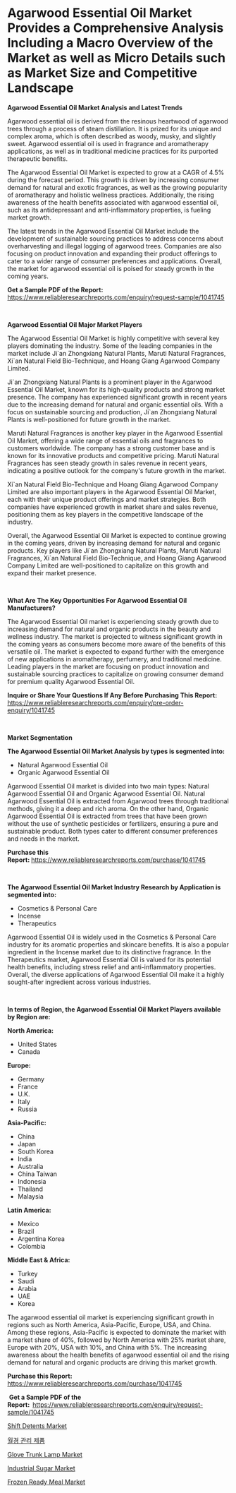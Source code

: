 <p><h1>Agarwood Essential Oil Market Provides a Comprehensive Analysis Including a Macro Overview of the Market as well as Micro Details such as Market Size and Competitive Landscape</h1></p><p><strong>Agarwood Essential Oil Market Analysis and Latest Trends</strong></p>
<p><p>Agarwood essential oil is derived from the resinous heartwood of agarwood trees through a process of steam distillation. It is prized for its unique and complex aroma, which is often described as woody, musky, and slightly sweet. Agarwood essential oil is used in fragrance and aromatherapy applications, as well as in traditional medicine practices for its purported therapeutic benefits.</p><p>The Agarwood Essential Oil Market is expected to grow at a CAGR of 4.5% during the forecast period. This growth is driven by increasing consumer demand for natural and exotic fragrances, as well as the growing popularity of aromatherapy and holistic wellness practices. Additionally, the rising awareness of the health benefits associated with agarwood essential oil, such as its antidepressant and anti-inflammatory properties, is fueling market growth.</p><p>The latest trends in the Agarwood Essential Oil Market include the development of sustainable sourcing practices to address concerns about overharvesting and illegal logging of agarwood trees. Companies are also focusing on product innovation and expanding their product offerings to cater to a wider range of consumer preferences and applications. Overall, the market for agarwood essential oil is poised for steady growth in the coming years.</p></p>
<p><strong>Get a Sample PDF of the Report:&nbsp;</strong> <a href="https://www.reliableresearchreports.com/enquiry/request-sample/1041745">https://www.reliableresearchreports.com/enquiry/request-sample/1041745</a></p>
<p>&nbsp;</p>
<p><strong>Agarwood Essential Oil Major Market Players</strong></p>
<p><p>The Agarwood Essential Oil Market is highly competitive with several key players dominating the industry. Some of the leading companies in the market include Ji`an Zhongxiang Natural Plants, Maruti Natural Fragrances, Xi`an Natural Field Bio-Technique, and Hoang Giang Agarwood Company Limited.</p><p>Ji`an Zhongxiang Natural Plants is a prominent player in the Agarwood Essential Oil Market, known for its high-quality products and strong market presence. The company has experienced significant growth in recent years due to the increasing demand for natural and organic essential oils. With a focus on sustainable sourcing and production, Ji`an Zhongxiang Natural Plants is well-positioned for future growth in the market.</p><p>Maruti Natural Fragrances is another key player in the Agarwood Essential Oil Market, offering a wide range of essential oils and fragrances to customers worldwide. The company has a strong customer base and is known for its innovative products and competitive pricing. Maruti Natural Fragrances has seen steady growth in sales revenue in recent years, indicating a positive outlook for the company's future growth in the market.</p><p>Xi`an Natural Field Bio-Technique and Hoang Giang Agarwood Company Limited are also important players in the Agarwood Essential Oil Market, each with their unique product offerings and market strategies. Both companies have experienced growth in market share and sales revenue, positioning them as key players in the competitive landscape of the industry.</p><p>Overall, the Agarwood Essential Oil Market is expected to continue growing in the coming years, driven by increasing demand for natural and organic products. Key players like Ji`an Zhongxiang Natural Plants, Maruti Natural Fragrances, Xi`an Natural Field Bio-Technique, and Hoang Giang Agarwood Company Limited are well-positioned to capitalize on this growth and expand their market presence.</p></p>
<p>&nbsp;</p>
<p><strong>What Are The Key Opportunities For Agarwood Essential Oil Manufacturers?</strong></p>
<p><p>The Agarwood Essential Oil market is experiencing steady growth due to increasing demand for natural and organic products in the beauty and wellness industry. The market is projected to witness significant growth in the coming years as consumers become more aware of the benefits of this versatile oil. The market is expected to expand further with the emergence of new applications in aromatherapy, perfumery, and traditional medicine. Leading players in the market are focusing on product innovation and sustainable sourcing practices to capitalize on growing consumer demand for premium quality Agarwood Essential Oil.</p></p>
<p><strong>Inquire or Share Your Questions If Any Before Purchasing This Report:</strong> <a href="https://www.reliableresearchreports.com/enquiry/pre-order-enquiry/1041745">https://www.reliableresearchreports.com/enquiry/pre-order-enquiry/1041745</a></p>
<p>&nbsp;</p>
<p><strong>Market Segmentation</strong></p>
<p><strong>The Agarwood Essential Oil Market Analysis by types is segmented into:</strong></p>
<p><ul><li>Natural Agarwood Essential Oil</li><li>Organic Agarwood Essential Oil</li></ul></p>
<p><p>Agarwood Essential Oil market is divided into two main types: Natural Agarwood Essential Oil and Organic Agarwood Essential Oil. Natural Agarwood Essential Oil is extracted from Agarwood trees through traditional methods, giving it a deep and rich aroma. On the other hand, Organic Agarwood Essential Oil is extracted from trees that have been grown without the use of synthetic pesticides or fertilizers, ensuring a pure and sustainable product. Both types cater to different consumer preferences and needs in the market.</p></p>
<p><strong>Purchase this Report:&nbsp;</strong><a href="https://www.reliableresearchreports.com/purchase/1041745">https://www.reliableresearchreports.com/purchase/1041745</a></p>
<p>&nbsp;</p>
<p><strong>The Agarwood Essential Oil Market Industry Research by Application is segmented into:</strong></p>
<p><ul><li>Cosmetics & Personal Care</li><li>Incense</li><li>Therapeutics</li></ul></p>
<p><p>Agarwood Essential Oil is widely used in the Cosmetics & Personal Care industry for its aromatic properties and skincare benefits. It is also a popular ingredient in the Incense market due to its distinctive fragrance. In the Therapeutics market, Agarwood Essential Oil is valued for its potential health benefits, including stress relief and anti-inflammatory properties. Overall, the diverse applications of Agarwood Essential Oil make it a highly sought-after ingredient across various industries.</p></p>
<p>&nbsp;</p>
<p><strong>In terms of Region, the Agarwood Essential Oil Market Players available by Region are:</strong></p>
<p>
    <p> <strong> North America: </strong>
        <ul>
            <li>United States</li>
            <li>Canada</li>
        </ul>
        </p> 
    <p> <strong> Europe: </strong>
        <ul>
            <li>Germany</li>
            <li>France</li>
            <li>U.K.</li>
            <li>Italy</li>
            <li>Russia</li>
        </ul>
        </p> 
    <p> <strong> Asia-Pacific: </strong>
        <ul>
            <li>China</li>
            <li>Japan</li>
            <li>South Korea</li>
            <li>India</li>
            <li>Australia</li>
            <li>China Taiwan</li>
            <li>Indonesia</li>
            <li>Thailand</li>
            <li>Malaysia</li>
        </ul>
        </p> 
    <p> <strong> Latin America: </strong>
        <ul>
            <li>Mexico</li>
            <li>Brazil</li>
            <li>Argentina Korea</li>
            <li>Colombia</li>
        </ul>
        </p> 
    <p> <strong> Middle East & Africa: </strong>
        <ul>
            <li>Turkey</li>
            <li>Saudi</li>
            <li>Arabia</li>
            <li>UAE</li>
            <li>Korea</li>
        </ul>
    </p>
    </p>
<p><p>The agarwood essential oil market is experiencing significant growth in regions such as North America, Asia-Pacific, Europe, USA, and China. Among these regions, Asia-Pacific is expected to dominate the market with a market share of 40%, followed by North America with 25% market share, Europe with 20%, USA with 10%, and China with 5%. The increasing awareness about the health benefits of agarwood essential oil and the rising demand for natural and organic products are driving this market growth.</p></p>
<p><strong>Purchase this Report: </strong><a href="https://www.reliableresearchreports.com/purchase/1041745">https://www.reliableresearchreports.com/purchase/1041745</a></p>
<p>&nbsp;<strong>Get a Sample PDF of the Report:&nbsp;&nbsp;</strong><a href="https://www.reliableresearchreports.com/enquiry/request-sample/1041745">https://www.reliableresearchreports.com/enquiry/request-sample/1041745</a></p>
<p><strong></strong></p>
<p><p><a href="https://issuu.com/reportprime-2/docs/shift-detents-market-size-2030.pptx">Shift Detents Market</a></p><p><a href="https://github.com/PhilToryphy7876567/Market-Research-Report-List-1/blob/main/417205616236.md">월경 관리 제품</a></p><p><a href="https://issuu.com/reportprime-2/docs/glove-trunk-lamp-market-size-2030.pptx">Glove Trunk Lamp Market</a></p><p><a href="https://github.com/changoleonlaverguenzanoexiste/Market-Research-Report-List-2/blob/main/industrial-sugar-market.md">Industrial Sugar Market</a></p><p><a href="https://github.com/tamvrosiya/Market-Research-Report-List-3/blob/main/frozen-ready-meal-market.md">Frozen Ready Meal Market</a></p></p>